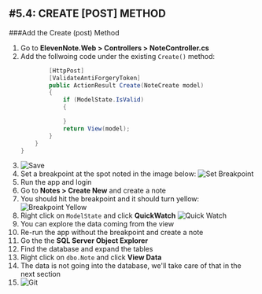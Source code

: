 #5.4: CREATE [POST] METHOD
---
###Add the Create (post) Method
1. Go to **ElevenNote.Web > Controllers > NoteController.cs**
2. Add the follwoing code under the existing `Create()` method:
    ```cs
            [HttpPost]
            [ValidateAntiForgeryToken]
            public ActionResult Create(NoteCreate model)
            {
                if (ModelState.IsValid)
                {

                }
                return View(model);
            }
        }
    }
    ```
3. ![Save](/assets/font-awesome-save.png)
4. Set a breakpoint at the spot noted in the image below:
![Set Breakpoint](/assets/5.4-A.png)
5. Run the app and login
6. Go to **Notes > Create New** and create a note
7. You should hit the breakpoint and it should turn yellow:
![Breakpoint Yellow](/assets/5.4-B.png)
8. Right click on `ModelState` and click **QuickWatch**
![Quick Watch](/assets/5.4-C.png)
9. You can explore the data coming from the view
10. Re-run the app without the breakpoint and create a note
11. Go the the **SQL Server Object Explorer**
12. Find the database and expand the tables
13. Right click on `dbo.Note` and click **View Data**
14. The data is not going into the database, we'll take care of that in the next section
15. ![Git](/assets/devicons_github_badge.png)
